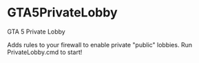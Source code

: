# GTA5PrivateLobby
GTA 5 Private Lobby

Adds rules to your firewall to enable private "public" lobbies.
Run PrivateLobby.cmd to start!